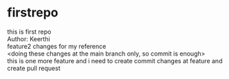 # firstrepo
this is first repo
<br>
Author: Keerthi
<br>
feature2 changes for my reference
<br>
<doing these changes at the main branch only, so commit is enough>
<br> this is one more feature and i need to create commit changes at feature and create pull request
